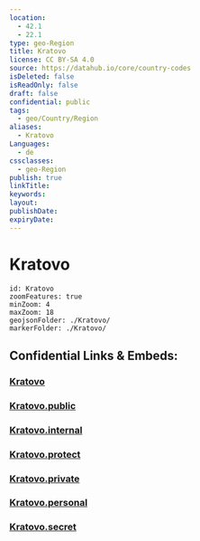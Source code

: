 ```yaml
---
location:
  - 42.1
  - 22.1
type: geo-Region
title: Kratovo
license: CC BY-SA 4.0
source: https://datahub.io/core/country-codes
isDeleted: false
isReadOnly: false
draft: false
confidential: public
tags:
  - geo/Country/Region
aliases:
  - Kratovo
Languages:
  - de
cssclasses:
  - geo-Region
publish: true
linkTitle:
keywords:
layout:
publishDate:
expiryDate:
---
```


# Kratovo

```leaflet
id: Kratovo
zoomFeatures: true 
minZoom: 4 
maxZoom: 18
geojsonFolder: ./Kratovo/
markerFolder: ./Kratovo/
```


## Confidential Links & Embeds: 

### [Kratovo](/_Standards/Earth/Continent/Europe/Europe~South/Macedonia~North/Municipalities~Macedonia/Kratovo.md) 

### [Kratovo.public](/_public/Earth/Continent/Europe/Europe~South/Macedonia~North/Municipalities~Macedonia/Kratovo.public.md) 

### [Kratovo.internal](/_internal/Earth/Continent/Europe/Europe~South/Macedonia~North/Municipalities~Macedonia/Kratovo.internal.md) 

### [Kratovo.protect](/_protect/Earth/Continent/Europe/Europe~South/Macedonia~North/Municipalities~Macedonia/Kratovo.protect.md) 

### [Kratovo.private](/_private/Earth/Continent/Europe/Europe~South/Macedonia~North/Municipalities~Macedonia/Kratovo.private.md) 

### [Kratovo.personal](/_personal/Earth/Continent/Europe/Europe~South/Macedonia~North/Municipalities~Macedonia/Kratovo.personal.md) 

### [Kratovo.secret](/_secret/Earth/Continent/Europe/Europe~South/Macedonia~North/Municipalities~Macedonia/Kratovo.secret.md)

